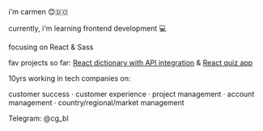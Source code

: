 
i'm carmen 😊🇩🇴

currently, i'm learning frontend development 💻

focusing on React & Sass

fav projects so far:
[React dictionary with API integration](https://github.com/cgbl-90/dictionary-project) & [React quiz app](https://github.com/cgbl-90/react-quiz-app)

10yrs working in tech companies on: 

customer success · customer experience · project management · account management · country/regional/market management

Telegram: @cg_bl
